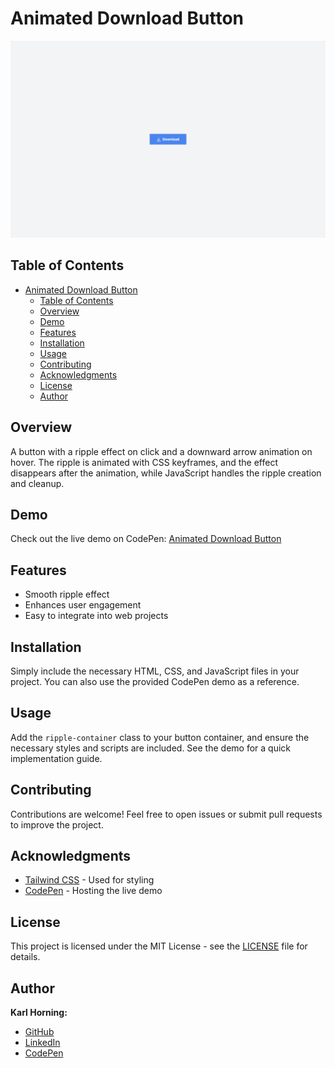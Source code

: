 # Animated Download Button

![Preview Image](./src/img/preview.png)

## Table of Contents

- [Animated Download Button](#animated-download-button)
  - [Table of Contents](#table-of-contents)
  - [Overview](#overview)
  - [Demo](#demo)
  - [Features](#features)
  - [Installation](#installation)
  - [Usage](#usage)
  - [Contributing](#contributing)
  - [Acknowledgments](#acknowledgments)
  - [License](#license)
  - [Author](#author)

## Overview

A button with a ripple effect on click and a downward arrow animation on hover. The ripple is animated with CSS keyframes, and the effect disappears after the animation, while JavaScript handles the ripple creation and cleanup.

## Demo

Check out the live demo on CodePen: [Animated Download Button](https://codepen.io/karlhorning/pen/gOErPxg)

## Features

- Smooth ripple effect
- Enhances user engagement
- Easy to integrate into web projects

## Installation

Simply include the necessary HTML, CSS, and JavaScript files in your project. You can also use the provided CodePen demo as a reference.

## Usage

Add the `ripple-container` class to your button container, and ensure the necessary styles and scripts are included. See the demo for a quick implementation guide.

## Contributing

Contributions are welcome! Feel free to open issues or submit pull requests to improve the project.

## Acknowledgments

- [Tailwind CSS](https://tailwindcss.com/) - Used for styling
- [CodePen](https://codepen.io/) - Hosting the live demo

## License

This project is licensed under the MIT License - see the [LICENSE](LICENSE) file for details.

## Author

**Karl Horning:**

- [GitHub](https://github.com/Karl-Horning/)
- [LinkedIn](https://www.linkedin.com/in/karl-horning/)
- [CodePen](https://codepen.io/karlhorning)

